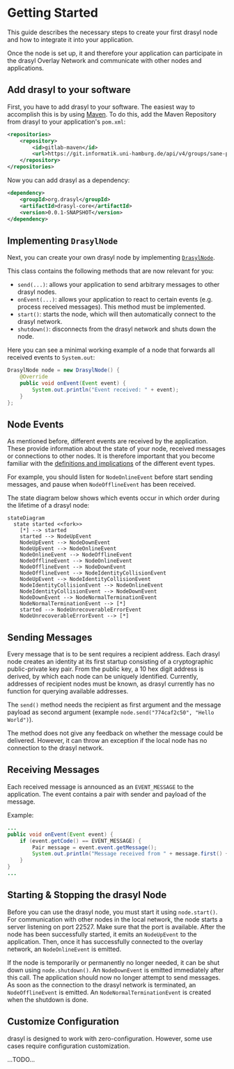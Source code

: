 # Getting Started

This guide describes the necessary steps to create your first drasyl node and how to integrate it into your application.

Once the node is set up, it and therefore your application can participate in the drasyl Overlay Network and communicate with other nodes and applications.

## Add drasyl to your software

First, you have to add drasyl to your software. The easiest way to accomplish this is by using [Maven](https://maven.apache.org/).
To do this, add the Maven Repository from drasyl to your application's `pom.xml`:

```xml
<repositories>
    <repository>
        <id>gitlab-maven</id>
        <url>https://git.informatik.uni-hamburg.de/api/v4/groups/sane-public/-/packages/maven</url>
    </repository>
</repositories>
```

Now you can add drasyl as a dependency:

```xml
<dependency>
    <groupId>org.drasyl</groupId>
    <artifactId>drasyl-core</artifactId>
    <version>0.0.1-SNAPSHOT</version>
</dependency>
```

## Implementing `DrasylNode`

Next, you can create your own drasyl node by implementing [`DrasylNode`](../../drasyl-core/src/main/java/org/drasyl/DrasylNode.java).

This class contains the following methods that are now relevant for you:

* `send(...)`: allows your application to send arbitrary messages to other drasyl nodes.
* `onEvent(...)`: allows your application to react to certain events (e.g. process received messages). This method must be implemented.
* `start()`: starts the node, which will then automatically connect to the drasyl network.
* `shutdown()`: disconnects from the drasyl network and shuts down the node.
 
Here you can see a minimal working example of a node that forwards all received events to `System.out`:
```java
DrasylNode node = new DrasylNode() {
    @Override
    public void onEvent(Event event) {
        System.out.println("Event received: " + event);
    }
};
```

## Node Events

As mentioned before, different events are received by the application.
These provide information about the state of your node, received messages or connections to other nodes.
It is therefore important that you become familiar with the [definitions and implications](../../drasyl-core/src/main/java/org/drasyl/event/EventCode.java) of
the different event types.

For example, you should listen for `NodeOnlineEvent` before start sending messages, and pause when `NodeOfflineEvent` has been received.

The state diagram below shows which events occur in which order during the lifetime of a drasyl node:

```mermaid
stateDiagram
  state started <<fork>>
	[*] --> started
	started --> NodeUpEvent
	NodeUpEvent --> NodeDownEvent
	NodeUpEvent --> NodeOnlineEvent
	NodeOnlineEvent --> NodeOfflineEvent
	NodeOfflineEvent --> NodeOnlineEvent
	NodeOfflineEvent --> NodeDownEvent
	NodeOfflineEvent --> NodeIdentityCollisionEvent
	NodeUpEvent --> NodeIdentityCollisionEvent
	NodeIdentityCollisionEvent --> NodeOnlineEvent
	NodeIdentityCollisionEvent --> NodeDownEvent
	NodeDownEvent --> NodeNormalTerminationEvent
	NodeNormalTerminationEvent --> [*]
	started --> NodeUnrecoverableErrorEvent
	NodeUnrecoverableErrorEvent --> [*]
```

## Sending Messages

Every message that is to be sent requires a recipient address.
Each drasyl node creates an identity at its first startup consisting of a cryptographic public-private key pair.
From the public key, a 10 hex digit address is derived, by which each node can be uniquely identified.
Currently, addresses of recipient nodes must be known, as drasyl currently has no function for querying available addresses.

The `send()` method needs the recipient as first argument and the message payload as second argument (example `node.send("774caf2c50", "Hello World")`).

The method does not give any feedback on whether the message could be delivered. However, it can throw an exception if the local node has no connection to the
drasyl network.

## Receiving Messages

Each received message is announced as an `EVENT_MESSAGE` to the application. The event contains a pair with sender and payload of the message.

Example:
```java
...
public void onEvent(Event event) {
    if (event.getCode() == EVENT_MESSAGE) {
        Pair message = event.event.getMessage();
        System.out.println("Message received from " + message.first() + " with payload " + new String(message.second()));
    }
}
...
```

## Starting & Stopping the drasyl Node

Before you can use the drasyl node, you must start it using `node.start()`.
For communication with other nodes in the local network, the node starts a server
listening on port 22527. Make sure that the port is available.
After the node has been successfully started, it emits an `NodeUpEvent` to the application.
Then, once it has successfully connected to the overlay network, an `NodeOnlineEvent` is emitted.

If the node is temporarily or permanently no longer needed, it can be shut down using `node.shutdown()`.
An `NodeDownEvent` is emitted immediately after this call. The application should now no longer attempt to send messages.
As soon as the connection to the drasyl network is terminated, an `NodeOfflineEvent` is emitted.
An `NodeNormalTerminationEvent` is created when the shutdown is done.

## Customize Configuration

drasyl is designed to work with zero-configuration. However, some use cases require configuration customization.

...TODO...